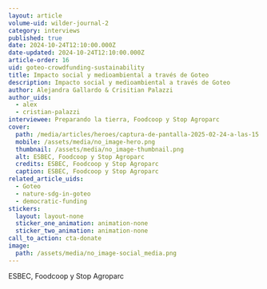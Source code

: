 ```yaml
---
layout: article
volume-uid: wilder-journal-2
category: interviews
published: true
date: 2024-10-24T12:10:00.000Z
date-updated: 2024-10-24T12:10:00.000Z
article-order: 16
uid: goteo-crowdfunding-sustainability
title: Impacto social y medioambiental a través de Goteo
description: Impacto social y medioambiental a través de Goteo
author: Alejandra Gallardo & Crisitian Palazzi
author_uids:
  - alex
  - cristian-palazzi
interviewee: Preparando la tierra, Foodcoop y Stop Agroparc
cover:
  path: /media/articles/heroes/captura-de-pantalla-2025-02-24-a-las-15.26.07.png
  mobile: /assets/media/no_image-hero.png
  thumbnail: /assets/media/no_image-thumbnail.png
  alt: ESBEC, Foodcoop y Stop Agroparc
  credits: ESBEC, Foodcoop y Stop Agroparc
  caption: ESBEC, Foodcoop y Stop Agroparc
related_article_uids:
  - Goteo
  - nature-sdg-in-goteo
  - democratic-funding
stickers:
  layout: layout-none
  sticker_one_animation: animation-none
  sticker_two_animation: animation-none
call_to_action: cta-donate
image:
  path: /assets/media/no_image-social_media.png
---
```

ESBEC, Foodcoop y Stop Agroparc
